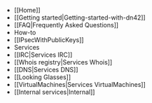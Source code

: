  * [[Home]]
  * [[Getting started|Getting-started-with-dn42]]
  * [[FAQ|Frequently Asked Questions]]
 * How-to
  * [[IPsecWithPublicKeys]]
 * Services
  * [[IRC|Services IRC]]
  * [[Whois registry|Services Whois]]
  * [[DNS|Services DNS]]
  * [[Looking Glasses]]
  * [[VirtualMachines|Services VirtualMachines]]
  * [[Internal services|Internal]]
